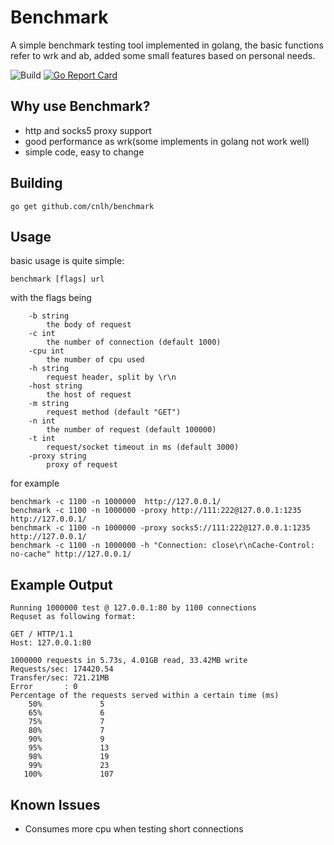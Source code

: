 # Benchmark
A simple benchmark testing tool implemented in golang, the basic functions refer to wrk and ab, added some small features based on personal needs.

![Build](https://github.com/cnlh/benchmark/workflows/Build/badge.svg) [![Go Report Card](https://goreportcard.com/badge/github.com/cnlh/benchmark)](https://goreportcard.com/report/github.com/cnlh/benchmark)
## Why use Benchmark?
- http and socks5 proxy support
- good performance as wrk(some implements in golang not work well)
- simple code, easy to change
## Building

```shell script
go get github.com/cnlh/benchmark
```
## Usage

basic usage is quite simple:
```shell script
benchmark [flags] url
```

with the flags being
```shell script
    -b string
      	the body of request
    -c int
      	the number of connection (default 1000)
    -cpu int
      	the number of cpu used
    -h string
      	request header, split by \r\n
    -host string
      	the host of request
    -m string
      	request method (default "GET")
    -n int
      	the number of request (default 100000)
    -t int
      	request/socket timeout in ms (default 3000)
    -proxy string
    	proxy of request
```
for example
```shell script
benchmark -c 1100 -n 1000000  http://127.0.0.1/
benchmark -c 1100 -n 1000000 -proxy http://111:222@127.0.0.1:1235 http://127.0.0.1/
benchmark -c 1100 -n 1000000 -proxy socks5://111:222@127.0.0.1:1235 http://127.0.0.1/
benchmark -c 1100 -n 1000000 -h "Connection: close\r\nCache-Control: no-cache" http://127.0.0.1/
```

## Example Output
```shell script
Running 1000000 test @ 127.0.0.1:80 by 1100 connections
Requset as following format:

GET / HTTP/1.1
Host: 127.0.0.1:80

1000000 requests in 5.73s, 4.01GB read, 33.42MB write
Requests/sec: 174420.54
Transfer/sec: 721.21MB
Error       : 0
Percentage of the requests served within a certain time (ms)
    50%				5
    65%				6
    75%				7
    80%				7
    90%				9
    95%				13
    98%				19
    99%				23
   100%				107
```

## Known Issues
- Consumes more cpu when testing short connections